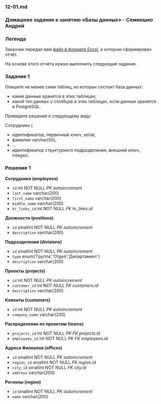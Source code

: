 ### 12-01.md
### Домашнее задание к занятию «Базы данных» - Семиошко Андрей

### Легенда

Заказчик передал вам [файл в формате Excel](https://github.com/netology-code/sdb-homeworks/blob/main/resources/hw-12-1.xlsx), в котором сформирован отчёт. 

На основе этого отчёта нужно выполнить следующие задания.

### Задание 1

Опишите не менее семи таблиц, из которых состоит база данных:

- какие данные хранятся в этих таблицах;
- какой тип данных у столбцов в этих таблицах, если данные хранятся в PostgreSQL.

Приведите решение к следующему виду:

Сотрудники (

- идентификатор, первичный ключ, serial,
- фамилия varchar(50),
- ...
- идентификатор структурного подразделения, внешний ключ, integer).

### Решение 1
**Сотрудники (employees)**
- `id` 					        int NOT NULL *PK autoincrement*
- `last_name` 			   varchar(200)
- `first_name` 			  varchar(200)
- `middle_name` 			 varchar(200)
- `hr_links_id`     int NOT NULL *FK hr_links.id*


**Должности (positions)**
- `id` 					        smallint NOT NULL *PK autoincrement*
- `description` 			 varchar(200)


**Подразделения (divisions)**
- `id` 					        smallint NOT NULL *PK autoincrement*
- `type` 			        enum('Группа','Отдел','Департамент')
- `description` 			 varchar(200)
 

**Проекты (projects)**
- `id`					         int NOT NULL *PK autoincrement*
- `customer_id` 			 int NOT NULL *FK customers.id*
- `description` 			 varchar(200)


**Клиенты (customers)**
- `id` 					        int NOT NULL *PK autoincrement*
- `company_name` 		 varchar(200)


**Распределение по проектам (teams)**
- `projects_id` 			 int NOT NULL *PK FK projects.id*
- `employees_id`			 int NOT NULL *PK FK employees.id*


**Адреса Филиалов (offices)**
- `id` 					        smallint NOT NULL *PK autoincrement*
- `region_id` 				  smallint NOT NULL *FK region.id*
- `city_id` 				    smallint NOT NULL *FK city.id*
- `address` 				    varchar(200)


**Регионы (region)**
- `id`  					       smallint NOT NULL *PK autoincrement*
- `name` 				       varchar(200)

